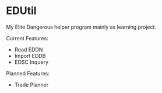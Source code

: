 # EDUtil

My Elite Dangerous helper program mainly as learning project.

Current Features:
  * Read EDDN 
  * Import EDDB
  * EDSC Inquery
  
Planned Features:
  * Trade Planner
